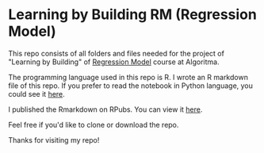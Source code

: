 # Learning by Building RM (Regression Model)

This repo consists of all folders and files needed for the project of "Learning by Building" of [Regression Model](https://algorit.ma/course/regression-models/) course at Algoritma.

The programming language used in this repo is R. I wrote an R markdown file of this repo. If you prefer to read the notebook in Python language, you could see it [here](https://github.com/utomoreza/WhiteWineQuality_LR).

I published the Rmarkdown on RPubs. You can view it [here](https://rpubs.com/utomoreza/RM_LBB).

Feel free if you'd like to clone or download the repo.

Thanks for visiting my repo!